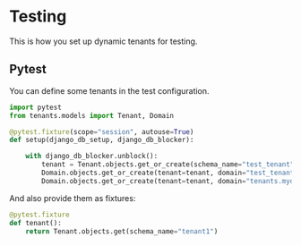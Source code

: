 # Testing

This is how you set up dynamic tenants for testing.

## Pytest

You can define some tenants in the test configuration.

```python title="confest.py"
import pytest
from tenants.models import Tenant, Domain

@pytest.fixture(scope="session", autouse=True)
def setup(django_db_setup, django_db_blocker):

    with django_db_blocker.unblock():
        tenant = Tenant.objects.get_or_create(schema_name="test_tenant")
        Domain.objects.get_or_create(tenant=tenant, domain="test_tenant.mydomain.com", is_primary=True)
        Domain.objects.get_or_create(tenant=tenant, domain="tenants.mydomain.com", folder="test_tenant")
```

And also provide them as fixtures:

```python title="confest.py"
@pytest.fixture
def tenant():
    return Tenant.objects.get(schema_name="tenant1")
```
